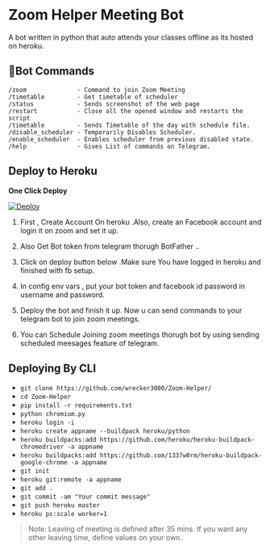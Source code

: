 # Zoom Helper Meeting Bot
A bot written in python that auto attends your classes offline as its hosted on heroku.

## 🚨Bot Commands

    /zoom              - Command to join Zoom Meeting
    /timetable         - Get timetable of scheduler
    /status            - Sends screenshot of the web page
    /restart           - Close all the opened window and restarts the script
    /timetable         - Sends Timetable of the day with schedule file.
    /disable_scheduler - Temporarily Disables Scheduler.
    /enable_scheduler  - Enables scheduler from previous disabled state.
    /help              - Gives List of commands on Telegram.

## Deploy to Heroku
**One Click Deploy**

<a href="https://heroku.com/deploy?template=https://github.com/wrecker3000/Zoom-Helper/">
  <img src="https://www.herokucdn.com/deploy/button.svg" alt="Deploy">
</a>


1. First , Create Account On heroku .Also, create an Facebook account and login it on zoom and set it up.

2. Also Get Bot token from telegram thorugh BotFather ..

3. Click on deploy button below .Make sure You have logged in heroku and finished with fb setup.

4. In config env vars , put your bot token and facebook id password in username and password.

5. Deploy the bot and finish it up. Now u can send commands to your telegram bot to join zoom meetings.

6. You can Schedule Joining zoom meetings thorugh bot by using sending scheduled meesages feature of telegram.

## Deploying By CLI

* `git clone https://github.com/wrecker3000/Zoom-Helper/`
 * `cd Zoom-Helper`
 * `pip install -r requirements.txt`
 * `python chromium.py`
 * `heroku login -i`
 * `heroku create appname --buildpack heroku/python`
 * `heroku buildpacks:add https://github.com/heroku/heroku-buildpack-chromedriver -a appname`
 *  `heroku buildpacks:add https://github.com/1337w0rm/heroku-buildpack-google-chrome -a appname`
 * `git init`
 * `heroku git:remote -a appname`
 * `git add .`
 * `git commit -am "Your commit message"`
 * `git push heroku master`
 * `heroku ps:scale worker=1`


>Note: Leaving of meeting is defined after 35 mins. If you want any other leaving time, define values on your own.


